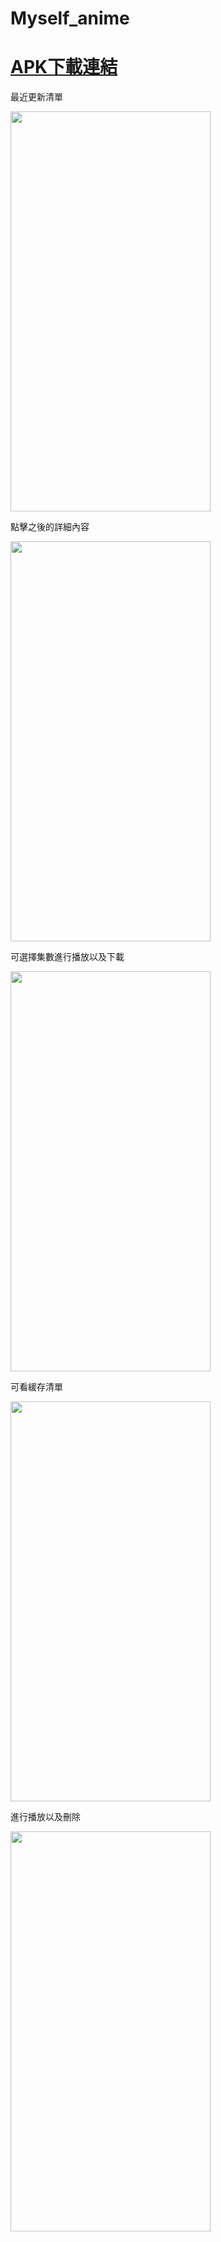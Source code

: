 # Myself_anime

<h1><a href="https://drive.google.com/file/d/1MGSAjeyfFQyPdVnwxh0u6go58eSwOlo6/view?usp=sharing">APK下載連結</a></h1>
<p>最近更新清單</p>
<img width=320px height=640px src="https://github.com/darknight-123/Myself_anime/assets/81505859/6445c8cb-52f1-437e-aaa6-f0b5061b8f0c">
<br>
<p>點擊之後的詳細內容</p>
<img width=320px height=640px src="https://github.com/darknight-123/Myself_anime/assets/81505859/fc0bc0d9-5d8e-4e82-aea0-d6fe711c43e9">
<br>
<p>可選擇集數進行播放以及下載</p>
<img width=320px height=640px src="https://github.com/darknight-123/Myself_anime/assets/81505859/a66b2f0d-dc32-4afa-92f0-fa8085f8a058">
<br>
<p>可看緩存清單</p>
<img width=320px height=640px src="https://github.com/darknight-123/Myself_anime/assets/81505859/ce73aba1-e710-4064-8871-dae9054f63e1">
<br>
<p>進行播放以及刪除</p>
<img width=320px height=640px src="https://github.com/darknight-123/Myself_anime/assets/81505859/a01ce749-e8c3-45aa-88f5-e2a152c1001c">

